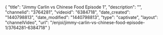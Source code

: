 {
    "title": "Jimmy Carlin vs Chinese Food Episode 1",
    "description": "",
    "channelid": "3764281",
    "videoid": "6384718",
    "date_created": "1440798813",
    "date_modified": "1440798813",
    "type": "captivate",
    "layout": "channelVideo",
    "url": "\/enjoi\/jimmy-carlin-vs-chinese-food-episode-1\/3764281-6384718"
}
